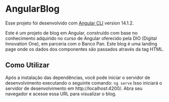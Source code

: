 # AngularBlog

Esse projeto foi desenvolvido com [Angular CLI](https://github.com/angular/angular-cli) version 14.1.2.

Este é um projeto de blog em Angular, construído com base no conhecimento adquirido no curso de Angular oferecido pela DIO (Digital Innovation One), em parceria com o Banco Pan. Este blog é uma landing page onde os dados dos componentes são passados através da tag HTML.

## Como Utilizar

Após a instalação das dependências, você pode iniciar o servidor de desenvolvimento executando o seguinte comando: `ng serve` Isso iniciará o servidor de desenvolvimento em http://localhost:4200/. Abra seu navegador e acesse essa URL para visualizar o blog.
